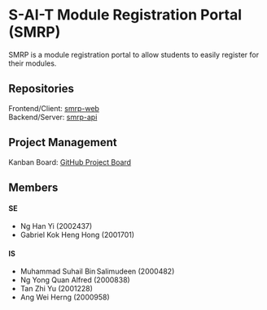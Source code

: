 # S-AI-T Module Registration Portal (SMRP)

SMRP is a module registration portal to allow students to easily register for their modules.

## Repositories
Frontend/Client: [smrp-web](https://github.com/ict3x03-sui-generis/smrp-web)  
Backend/Server: [smrp-api](https://github.com/ict3x03-sui-generis/smrp-api)

## Project Management
Kanban Board: [GitHub Project Board](https://github.com/orgs/ict3x03-sui-generis/projects/2/views/1)

## Members
#### SE
- Ng Han Yi (2002437)
- Gabriel Kok Heng Hong (2001701)

#### IS
- Muhammad Suhail Bin Salimudeen (2000482)
- Ng Yong Quan Alfred (2000838)
- Tan Zhi Yu (2001228)
- Ang Wei Herng (2000958)
